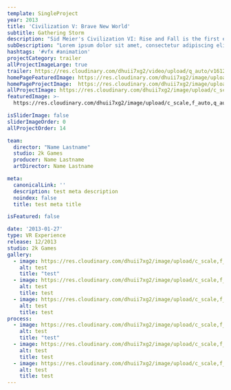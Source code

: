 ```yaml
---
template: SingleProject
year: 2013 
title: 'Civilization V: Brave New World'
subtitle: Gathering Storm
description: "Sid Meier's Civilization VI: Rise and Fall is the first expansion pack released for Civilization VI. It was released for Windows on February 8, 2018, for iOS on July 27, 2019, and for the Nintendo Switch, PS4, and Xbox One on November 22, 2019."
subDescription: "Lorem ipsum dolor sit amet, consectetur adipiscing elit. Quisque cursus justo sit amet sodales posuere. Duis at nulla rutrum, efficitur turpis sed, vestibulum magna. Nullam quis ultrices dolor. Nam semper faucibus feugiat."
hashtags: '#vfx #animation'
projectCategory: trailer
allProjectImageLarge: true
trailer: https://res.cloudinary.com/dhuii7xg2/video/upload/q_auto/v1612621185/projects/CIVILIZATION%20VI%20Rise%20and%20Fall/898098657_bsmaih.mp4
homePageFeaturedImage: https://res.cloudinary.com/dhuii7xg2/image/upload/c_scale,f_auto,q_auto,w_auto/v1612162204/projects/CIVILIZATION%20VI%20Rise%20and%20Fall/-mSRTupvlTWkcQekH65R-UpVnVwdCeziCfRZgzi_6z8_rbqrex.jpg
homePageProjectImage:  https://res.cloudinary.com/dhuii7xg2/image/upload/c_scale,f_auto,q_auto,w_auto/v1612162189/projects/CIVILIZATION%20VI%20Rise%20and%20Fall/Cyrus_cbgnbf.png
allProjectImage: https://res.cloudinary.com/dhuii7xg2/image/upload/c_scale,f_auto,q_auto,w_auto/v1612161205/projects/CIVILIZATION%20VI%20Rise%20and%20Fall/INTERNAL-PRESENTATION.1220_1_hfvsza.png
featuredImage: >-
  https://res.cloudinary.com/dhuii7xg2/image/upload/c_scale,f_auto,q_auto,w_auto/v1612162204/projects/CIVILIZATION%20VI%20Rise%20and%20Fall/-mSRTupvlTWkcQekH65R-UpVnVwdCeziCfRZgzi_6z8_rbqrex.jpg

isSliderImage: false
sliderImageOrder: 0
allProjectOrder: 14

team: 
  director: "Name Lastname"
  studio: 2k Games
  producer: Name Lastname
  artDirector: Name Lastname

meta:
  canonicalLink: ''
  description: test meta description
  noindex: false
  title: test meta title

isFeatured: false 

date: '2013-01-27'
type: VR Experience
release: 12/2013
studio: 2k Games
gallery:
  - image: https://res.cloudinary.com/dhuii7xg2/image/upload/c_scale,f_auto,q_auto,w_auto/v1612162189/projects/CIVILIZATION%20VI%20Rise%20and%20Fall/Cyrus_cbgnbf.png
    alt: test
    title: "test"
  - image: https://res.cloudinary.com/dhuii7xg2/image/upload/c_scale,f_auto,q_auto,w_auto/v1612161205/projects/CIVILIZATION%20VI%20Rise%20and%20Fall/INTERNAL-PRESENTATION.1220_1_hfvsza.png
    alt: test
    title: test
  - image: https://res.cloudinary.com/dhuii7xg2/image/upload/c_scale,f_auto,q_auto,w_auto/v1612162189/projects/CIVILIZATION%20VI%20Rise%20and%20Fall/Cyrus_cbgnbf.png
    alt: test
    title: test  
process:
  - image: https://res.cloudinary.com/dhuii7xg2/image/upload/c_scale,f_auto,q_auto,w_auto/v1612162189/projects/CIVILIZATION%20VI%20Rise%20and%20Fall/Cyrus_cbgnbf.png
    alt: test
    title: "test"
  - image: https://res.cloudinary.com/dhuii7xg2/image/upload/c_scale,f_auto,q_auto,w_auto/v1612161205/projects/CIVILIZATION%20VI%20Rise%20and%20Fall/INTERNAL-PRESENTATION.1220_1_hfvsza.png
    alt: test
    title: test
  - image: https://res.cloudinary.com/dhuii7xg2/image/upload/c_scale,f_auto,q_auto,w_auto/v1612162189/projects/CIVILIZATION%20VI%20Rise%20and%20Fall/Cyrus_cbgnbf.png
    alt: test
    title: test 
---
```


